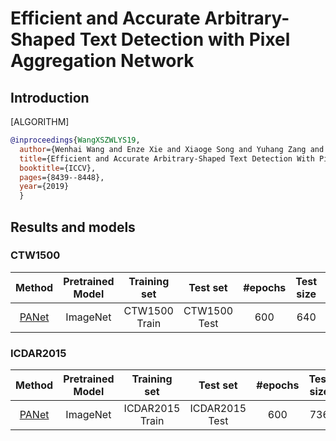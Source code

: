 # Efficient and Accurate Arbitrary-Shaped Text Detection with Pixel Aggregation Network

## Introduction

[ALGORITHM]

```bibtex
@inproceedings{WangXSZWLYS19,
  author={Wenhai Wang and Enze Xie and Xiaoge Song and Yuhang Zang and Wenjia Wang and Tong Lu and Gang Yu and Chunhua Shen},
  title={Efficient and Accurate Arbitrary-Shaped Text Detection With Pixel Aggregation Network},
  booktitle={ICCV},
  pages={8439--8448},
  year={2019}
  }
```

## Results and models

### CTW1500

|                               Method                               | Pretrained Model | Training set  |   Test set   | #epochs | Test size | Recall | Precision | Hmean |                                                                                                                     Download                                                                                                                      |
| :----------------------------------------------------------------: | :--------------: | :-----------: | :----------: | :-----: | :-------: | :----: | :-------: | :---: | :-----------------------------------------------------------------------------------------------------------------------------------------------------------------------------------------------------------------------------------------------: |
| [PANet](/configs/textdet/panet/panet_r18_fpem_ffm_600e_ctw1500.py) |     ImageNet     | CTW1500 Train | CTW1500 Test |   600   |    640    | 0.776  |   0.838   | 0.806 | [model](https://download.openmmlab.com/mmocr/textdet/panet/panet_r18_fpem_ffm_sbn_600e_ctw1500_20210219-3b3a9aa3.pth) \| [log](https://download.openmmlab.com/mmocr/textdet/panet/panet_r18_fpem_ffm_sbn_600e_ctw1500_20210219-3b3a9aa3.log.json) |

### ICDAR2015

|                                Method                                | Pretrained Model |  Training set   |    Test set    | #epochs | Test size | Recall | Precision | Hmean |                                                                                                                       Download                                                                                                                        |
| :------------------------------------------------------------------: | :--------------: | :-------------: | :------------: | :-----: | :-------: | :----: | :-------: | :---: | :---------------------------------------------------------------------------------------------------------------------------------------------------------------------------------------------------------------------------------------------------: |
| [PANet](/configs/textdet/panet/panet_r18_fpem_ffm_600e_icdar2015.py) |     ImageNet     | ICDAR2015 Train | ICDAR2015 Test |   600   |    736    | 0.734  |   0.856   | 0.791 | [model](https://download.openmmlab.com/mmocr/textdet/panet/panet_r18_fpem_ffm_sbn_600e_icdar2015_20210219-42dbe46a.pth) \| [log](https://download.openmmlab.com/mmocr/textdet/panet/panet_r18_fpem_ffm_sbn_600e_icdar2015_20210219-42dbe46a.log.json) |
